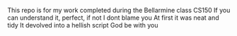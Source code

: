 This repo is for my work completed during the Bellarmine class CS150
If you can understand it, perfect, if not I dont blame you
At first it was neat and tidy
It devolved into a hellish script
God be with you

